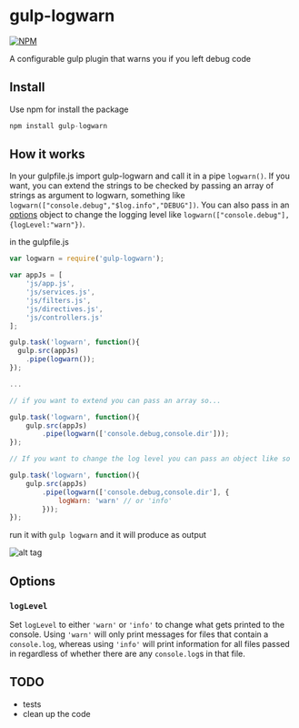 gulp-logwarn
============
[![NPM](https://nodei.co/npm/gulp-logwarn.png?downloads=true)](https://nodei.co/npm/gulp-logwarn/)

A configurable gulp plugin that warns you if you left debug code

## Install

Use npm for install the package

```javascript
npm install gulp-logwarn
```

## How it works
In your gulpfile.js import gulp-logwarn and call it in a pipe `logwarn()`. If you want, you can extend the strings to be checked by passing an array of strings as argument to logwarn, something like `logwarn(["console.debug","$log.info","DEBUG"])`. You can also pass in an [options](#options) object to change the logging level like `logwarn(["console.debug"], {logLevel:"warn"})`.

in the gulpfile.js
```javascript
var logwarn = require('gulp-logwarn');

var appJs = [
	'js/app.js',
	'js/services.js',
	'js/filters.js',
	'js/directives.js',
	'js/controllers.js'
];

gulp.task('logwarn', function(){
  gulp.src(appJs)
    .pipe(logwarn());
});

...

// if you want to extend you can pass an array so...

gulp.task('logwarn', function(){
	gulp.src(appJs)
		.pipe(logwarn(['console.debug,console.dir']));
});

// If you want to change the log level you can pass an object like so

gulp.task('logwarn', function(){
	gulp.src(appJs)
		.pipe(logwarn(['console.debug,console.dir'], {
			logWarn: 'warn' // or 'info'
		}));
});

```

run it with ```gulp logwarn``` and it will produce as output

![alt tag](https://raw.githubusercontent.com/pmcalabrese/gulp-logwarn/master/console.png)

## Options

### `logLevel`

Set `logLevel` to either `'warn'` or `'info'` to change what gets printed to the console. Using `'warn'` will only print messages for files that contain a `console.log`, whereas using `'info'` will print information for all files passed in regardless of whether there are any `console.log`s in that file.

## TODO

- tests
- clean up the code
